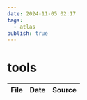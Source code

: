 ```yaml
---
date: 2024-11-05 02:17
tags:
  - atlas
publish: true
---
```

# tools

<!-- QueryToSerialize: TABLE date as "Date", sources as "Source" FROM "content/🥷🏽 jutsus" WHERE contains(tags, "tools") -->
<!-- SerializedQuery: TABLE date as "Date", sources as "Source" FROM "content/🥷🏽 jutsus" WHERE contains(tags, "tools") -->

| File | Date | Source |
| ---- | ---- | ------ |
<!-- SerializedQuery END -->

